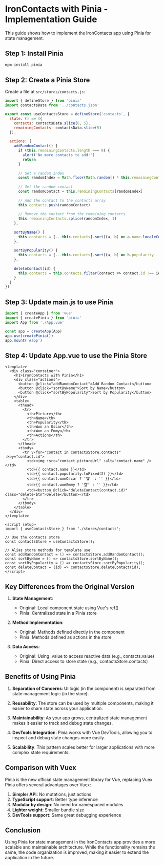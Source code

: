 # IronContacts with Pinia - Implementation Guide

This guide shows how to implement the IronContacts app using Pinia for state management.

## Step 1: Install Pinia

```bash
npm install pinia
```

## Step 2: Create a Pinia Store

Create a file at `src/stores/contacts.js`:

```javascript
import { defineStore } from 'pinia'
import contactsData from '../contacts.json'

export const useContactsStore = defineStore('contacts', {
  state: () => ({
    contacts: contactsData.slice(0, 5),
    remainingContacts: contactsData.slice(5)
  }),
  
  actions: {
    addRandomContact() {
      if (this.remainingContacts.length === 0) {
        alert('No more contacts to add!')
        return
      }
      
      // Get a random index
      const randomIndex = Math.floor(Math.random() * this.remainingContacts.length)
      
      // Get the random contact
      const randomContact = this.remainingContacts[randomIndex]
      
      // Add the contact to the contacts array
      this.contacts.push(randomContact)
      
      // Remove the contact from the remaining contacts
      this.remainingContacts.splice(randomIndex, 1)
    },
    
    sortByName() {
      this.contacts = [...this.contacts].sort((a, b) => a.name.localeCompare(b.name))
    },
    
    sortByPopularity() {
      this.contacts = [...this.contacts].sort((a, b) => b.popularity - a.popularity)
    },
    
    deleteContact(id) {
      this.contacts = this.contacts.filter(contact => contact.id !== id)
    }
  }
})
```

## Step 3: Update main.js to use Pinia

```javascript
import { createApp } from 'vue'
import { createPinia } from 'pinia'
import App from './App.vue'

const app = createApp(App)
app.use(createPinia())
app.mount('#app')
```

## Step 4: Update App.vue to use the Pinia Store

```vue
<template>
  <div class="container">
    <h1>IronContacts with Pinia</h1>
    <div class="actions">
      <button @click="addRandomContact">Add Random Contact</button>
      <button @click="sortByName">Sort by Name</button>
      <button @click="sortByPopularity">Sort by Popularity</button>
    </div>
    <table>
      <thead>
        <tr>
          <th>Picture</th>
          <th>Name</th>
          <th>Popularity</th>
          <th>Won an Oscar</th>
          <th>Won an Emmy</th>
          <th>Actions</th>
        </tr>
      </thead>
      <tbody>
        <tr v-for="contact in contactsStore.contacts" :key="contact.id">
          <td><img :src="contact.pictureUrl" :alt="contact.name" /></td>
          <td>{{ contact.name }}</td>
          <td>{{ contact.popularity.toFixed(2) }}</td>
          <td>{{ contact.wonOscar ? '🏆' : '' }}</td>
          <td>{{ contact.wonEmmy ? '🏆' : '' }}</td>
          <td><button @click="deleteContact(contact.id)" class="delete-btn">Delete</button></td>
        </tr>
      </tbody>
    </table>
  </div>
</template>

<script setup>
import { useContactsStore } from './stores/contacts';

// Use the contacts store
const contactsStore = useContactsStore();

// Alias store methods for template use
const addRandomContact = () => contactsStore.addRandomContact();
const sortByName = () => contactsStore.sortByName();
const sortByPopularity = () => contactsStore.sortByPopularity();
const deleteContact = (id) => contactsStore.deleteContact(id);
</script>
```

## Key Differences from the Original Version

1. **State Management**:
   - Original: Local component state using Vue's ref()
   - Pinia: Centralized state in a Pinia store

2. **Method Implementation**:
   - Original: Methods defined directly in the component
   - Pinia: Methods defined as actions in the store

3. **Data Access**:
   - Original: Using .value to access reactive data (e.g., contacts.value)
   - Pinia: Direct access to store state (e.g., contactsStore.contacts)

## Benefits of Using Pinia

1. **Separation of Concerns**: UI logic (in the component) is separated from state management logic (in the store).

2. **Reusability**: The store can be used by multiple components, making it easier to share state across your application.

3. **Maintainability**: As your app grows, centralized state management makes it easier to track and debug state changes.

4. **DevTools Integration**: Pinia works with Vue DevTools, allowing you to inspect and debug state changes more easily.

5. **Scalability**: This pattern scales better for larger applications with more complex state requirements.

## Comparison with Vuex

Pinia is the new official state management library for Vue, replacing Vuex. Pinia offers several advantages over Vuex:

1. **Simpler API**: No mutations, just actions
2. **TypeScript support**: Better type inference
3. **Modular by design**: No need for namespaced modules
4. **Lighter weight**: Smaller bundle size
5. **DevTools support**: Same great debugging experience

## Conclusion

Using Pinia for state management in the IronContacts app provides a more scalable and maintainable architecture. While the functionality remains the same, the code organization is improved, making it easier to extend the application in the future.